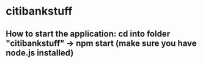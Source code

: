 # citibankstuff

## How to start the application: cd into folder "citibankstuff" -> npm start (make sure you have node.js installed)

